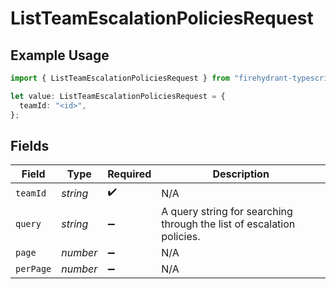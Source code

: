 # ListTeamEscalationPoliciesRequest

## Example Usage

```typescript
import { ListTeamEscalationPoliciesRequest } from "firehydrant-typescript-sdk/models/operations";

let value: ListTeamEscalationPoliciesRequest = {
  teamId: "<id>",
};
```

## Fields

| Field                                                                 | Type                                                                  | Required                                                              | Description                                                           |
| --------------------------------------------------------------------- | --------------------------------------------------------------------- | --------------------------------------------------------------------- | --------------------------------------------------------------------- |
| `teamId`                                                              | *string*                                                              | :heavy_check_mark:                                                    | N/A                                                                   |
| `query`                                                               | *string*                                                              | :heavy_minus_sign:                                                    | A query string for searching through the list of escalation policies. |
| `page`                                                                | *number*                                                              | :heavy_minus_sign:                                                    | N/A                                                                   |
| `perPage`                                                             | *number*                                                              | :heavy_minus_sign:                                                    | N/A                                                                   |